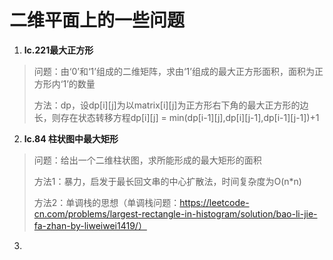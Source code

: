 # 二维平面上的一些问题

1. **lc.221最大正方形**
> 问题：由‘0’和‘1’组成的二维矩阵，求由‘1’组成的最大正方形面积，面积为正方形内‘1’的数量
> 
> 方法：dp，设dp[i][j]为以matrix[i][j]为正方形右下角的最大正方形的边长，则存在状态转移方程dp[i][j] = min(dp[i-1][j],dp[i][j-1],dp[i-1][j-1])+1
2. **lc.84 柱状图中最大矩形**
> 问题：给出一个二维柱状图，求所能形成的最大矩形的面积
> 
> 方法1：暴力，启发于最长回文串的中心扩散法，时间复杂度为O(n\*n)
> 
> 方法2：单调栈的思想（单调栈问题：https://leetcode-cn.com/problems/largest-rectangle-in-histogram/solution/bao-li-jie-fa-zhan-by-liweiwei1419/）
3. 
